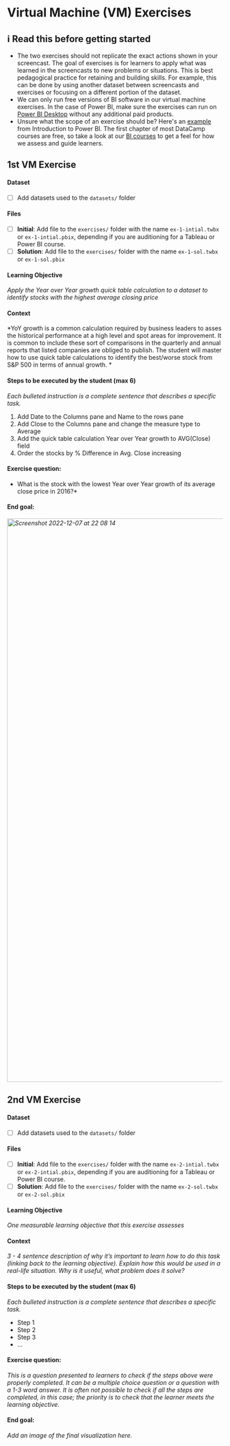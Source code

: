 # Virtual Machine (VM) Exercises

## :information_source: Read this before getting started
- The two exercises should not replicate the exact actions shown in your screencast. The goal of exercises is for learners to apply what was learned in the screencasts to new problems or situations. This is best pedagogical practice for retaining and building skills. For example, this can be done by using another dataset between screencasts and exercises or focusing on a different portion of the dataset.
- We can only run free versions of BI software in our virtual machine exercises. In the case of Power BI, make sure the exercises can run on [Power BI Desktop](https://powerbi.microsoft.com/en-us/desktop/) without any additional paid products. 
- Unsure what the scope of an exercise should be? Here's an [example](https://campus.datacamp.com/courses/introduction-to-power-bi/getting-started-with-power-bi?ex=14) from Introduction to Power BI. The first chapter of most DataCamp courses are free, so take a look at our [BI courses](https://learn.datacamp.com/courses?technologies=Tableau&technologies=Power%20BI) to get a feel for how we assess and guide learners.

## 1st VM Exercise

#### Dataset

- [ ] Add datasets used to the `datasets/` folder

#### Files

- [ ] **Initial**: Add file to the `exercises/`  folder with the name `ex-1-intial.twbx` or `ex-1-intial.pbix`, depending if you are auditioning for a Tableau or Power BI course.
- [ ] **Solution**: Add file to the `exercises/`  folder with the name `ex-1-sol.twbx` or `ex-1-sol.pbix`

#### Learning Objective

*Apply the Year over Year growth quick table calculation to a dataset to identify stocks with the highest average closing price*

#### Context

*YoY growth is a common calculation required by business leaders to asses the historical performance at a high level and spot areas for improvement. It is common to include these sort of comparisons in the quarterly and annual reports that listed companies are obliged to publish. The student will master how  to use quick table calculations to identify the best/worse stock from S&P 500 in terms of annual growth. *

#### Steps to be executed by the student (max 6)

*Each bulleted instruction is a complete sentence that describes a specific task.*

1. Add Date to the Columns pane and Name to the rows pane
2. Add Close to the Columns pane and change the measure type to Average
3. Add the quick table calculation Year over Year growth to AVG(Close) field
4. Order the stocks by % Difference in Avg. Close increasing

#### Exercise question:
* What is the stock with the lowest Year over Year growth of its average close price in 2016?*

#### End goal:

*<img width="1313" alt="Screenshot 2022-12-07 at 22 08 14" src="https://user-images.githubusercontent.com/47775887/206296052-3cd20403-44e1-4187-91ff-214ed06782ff.png">*

## 2nd VM Exercise

#### Dataset

- [ ] Add datasets used to the `datasets/` folder

#### Files

- [ ] **Initial**: Add file to the `exercises/`  folder with the name `ex-2-intial.twbx` or `ex-2-intial.pbix`, depending if you are auditioning for a Tableau or Power BI course.
- [ ] **Solution**: Add file to the `exercises/`  folder with the name `ex-2-sol.twbx` or `ex-2-sol.pbix`

#### Learning Objective

*One measurable learning objective that this exercise assesses*

#### Context

*3 - 4 sentence description of why it’s important to learn how to do this task (linking back to the learning objective). Explain how this would be used in a real-life situation. Why is it useful, what problem does it solve?*

#### Steps to be executed by the student (max 6)

*Each bulleted instruction is a complete sentence that describes a specific task.*

- Step 1
- Step 2
- Step 3
- ...

#### Exercise question:
*This is a question presented to learners to check if the steps above were properly completed. It can be a multiple choice question or a question with a 1-3 word answer. It is often not possible to check if all the steps are completed, in this case; the priority is to check that the learner meets the learning objective.*

#### End goal:

*Add an image of the final visualization here.*

